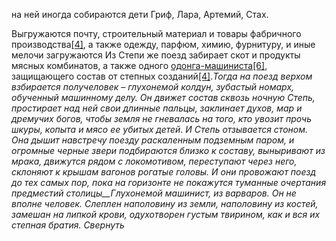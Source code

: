
 на ней иногда собираются дети Гриф, Лара, Артемий, Стах. 

Выгружаются почту, строительный материал и товары фабричного производства[[4]](https://pathologic.fandom.com/ru/wiki/%D0%A1%D1%82%D0%BE%D0%BB%D0%B8%D1%86%D0%B0#cite_note-:0-4), а также одежду, парфюм, химию, фурнитуру, и иные мелочи[](https://pathologic.fandom.com/ru/wiki/%D0%A1%D1%82%D0%BE%D0%BB%D0%B8%D1%86%D0%B0#cite_note-5)
загружаются Из Степи же поезд забирает скот и продукты мясных комбинатов, а также одного [одонга-машиниста](https://pathologic.fandom.com/ru/wiki/%D0%A7%D0%B5%D1%80%D0%B2%D0%B8 "Черви")[[6]](https://pathologic.fandom.com/ru/wiki/%D0%A1%D1%82%D0%BE%D0%BB%D0%B8%D1%86%D0%B0#cite_note-6), защищающего состав от степных созданий[[4]](https://pathologic.fandom.com/ru/wiki/%D0%A1%D1%82%D0%BE%D0%BB%D0%B8%D1%86%D0%B0#cite_note-:0-4)._Тогда на поезд верхом взбирается получеловек – глухонемой колдун, зубастый номарх, обученный машинному делу. Он движет состав сквозь ночную Степь, простирает над ней свои длинные пальцы, заклинает духов, мар и дремучих богов, чтобы земля не гневалась на того, кто увозит прочь шкуры, копыта и мясо ее убитых детей._ _И Степь отзывается стоном. Она дышит навстречу поезду раскаленным подземным паром, и огромные черные звери подбираются близко к составу, выныривают из мрака, движутся рядом с локомотивом, переступают через него, склоняют к крышам вагонов рогатые головы. И они провожают поезд до тех самых пор, пока на горизонте не покажутся туманные очертания предместий столицы__Глухонемой машинист, из варваров. Он не вполне человек. Слеплен наполовину из земли, наполовину из костей, замешан на липкой крови, одухотворен густым твирином, как и вся их степная братия. Свернуть_